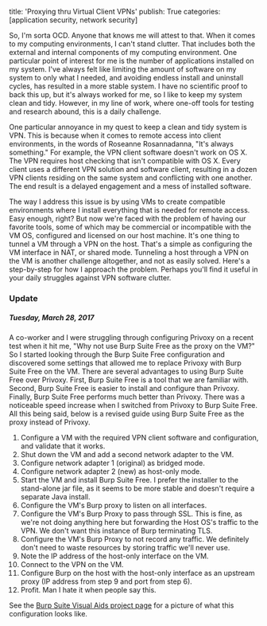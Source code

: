 title: 'Proxying thru Virtual Client VPNs'
publish: True
categories: [application security, network security]

So, I'm sorta OCD. Anyone that knows me will attest to that. When it comes to my computing environments, I can't stand clutter. That includes both the external and internal components of my computing environment. One particular point of interest for me is the number of applications installed on my system. I've always felt like limiting the amount of software on my system to only what I needed, and avoiding endless install and uninstall cycles, has resulted in a more stable system. I have no scientific proof to back this up, but it's always worked for me, so I like to keep my system clean and tidy. However, in my line of work, where one-off tools for testing and research abound, this is a daily challenge.

One particular annoyance in my quest to keep a clean and tidy system is VPN. This is because when it comes to remote access into client environments, in the words of Roseanne Rosannadanna, "It's always something." For example, the VPN client software doesn't work on OS X. The VPN requires host checking that isn't compatible with OS X. Every client uses a different VPN solution and software client, resulting in a dozen VPN clients residing on the same system and conflicting with one another. The end result is a delayed engagement and a mess of installed software.

The way I address this issue is by using VMs to create compatible environments where I install everything that is needed for remote access. Easy enough, right? But now we're faced with the problem of having our favorite tools, some of which may be commercial or incompatible with the VM OS, configured and licensed on our host machine. It's one thing to tunnel a VM through a VPN on the host. That's a simple as configuring the VM interface in NAT, or shared mode. Tunneling a host through a VPN on the VM is another challenge altogether, and not as easily solved. Here's a step-by-step for how I approach the problem. Perhaps you'll find it useful in your daily struggles against VPN software clutter.

### Update

##### Tuesday, March 28, 2017

A co-worker and I were struggling through configuring Privoxy on a recent test when it hit me, "Why not use Burp Suite Free as the proxy on the VM?" So I started looking through the Burp Suite Free configuration and discovered some settings that allowed me to replace Privoxy with Burp Suite Free on the VM. There are several advantages to using Burp Suite Free over Privoxy. First, Burp Suite Free is a tool that we are familiar with. Second, Burp Suite Free is easier to install and configure than Privoxy. Finally, Burp Suite Free performs much better than Privoxy. There was a noticeable speed increase when I switched from Privoxy to Burp Suite Free. All this being said, below is a revised guide using Burp Suite Free as the proxy instead of Privoxy.

1. Configure a VM with the required VPN client software and configuration, and validate that it works.
2. Shut down the VM and add a second network adapter to the VM.
3. Configure network adapter 1 (original) as bridged mode.
4. Configure network adapter 2 (new) as host-only mode.
5. Start the VM and install Burp Suite Free. I prefer the installer to the stand-alone jar file, as it seems to be more stable and doesn't require a separate Java install.
6. Configure the VM's Burp proxy to listen on all interfaces.
7. Configure the VM's Burp Proxy to pass through SSL. This is fine, as we're not doing anything here but forwarding the Host OS's traffic to the VPN. We don't want this instance of Burp terminating TLS.
8. Configure the VM's Burp Proxy to not record any traffic. We definitely don't need to waste resources by storing traffic we'll never use.
9. Note the IP address of the host-only interface on the VM.
10. Connect to the VPN on the VM.
11. Configure Burp on the host with the host-only interface as an upstream proxy (IP address from step 9 and port from step 6).
12. Profit. Man I hate it when people say this.

See the [Burp Suite Visual Aids project page](/burp-visual-aids/) for a picture of what this configuration looks like.
